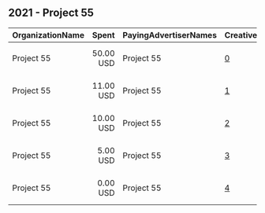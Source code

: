 ## 2021 - Project 55 
|OrganizationName|Spent|PayingAdvertiserNames|CreativeUrls|Impressions|Genders|AgeBrackets|CountryCodes|BillingAddresses|CandidateBallotInformation|
|:---|---:|:---|:---|---:|:---|:---|:---|:---|:---|
|Project 55|50.00 USD|Project 55|[0](https://www.snap.com/political-ads/asset/a3d1619636e61b29bf0935675c34b7b13128ce0903f26e1a20fac2ad8baa5a2f?mediaType=jpeg)|25,082|||united states|"251 brandon 411,san jose,95134,US"|Give Demorats the tools to pass legislation|
|Project 55|11.00 USD|Project 55|[1](https://www.snap.com/political-ads/asset/fbd5c205cd16411dcb96c799b3eeaee5c1df4d9a83946c5572de1476b36daccb?mediaType=mp4)|9,991|||united states|"251 brandon 411,san jose,95134,US"||
|Project 55|10.00 USD|Project 55|[2](https://www.snap.com/political-ads/asset/97261a703524ec97b73a312304d3698b4817ed0ff76abee2bd123f47cb3c90b9?mediaType=jpeg)|6,029|||united states|"251 brandon 411,san jose,95134,US"|Add2|
|Project 55|5.00 USD|Project 55|[3](https://www.snap.com/political-ads/asset/97261a703524ec97b73a312304d3698b4817ed0ff76abee2bd123f47cb3c90b9?mediaType=jpeg)|3,594|||united states|"251 brandon 411,san jose,95134,US"||
|Project 55|0.00 USD|Project 55|[4](https://www.snap.com/political-ads/asset/76ba1290d450c3aacd288949486f5f6f0a8f6dadc3c843c45ed6227b995b3e75?mediaType=jpeg)|89|||united states|"251 brandon 411,san jose,95134,US"||
